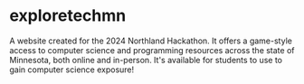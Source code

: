 # exploretechmn
A website created for the 2024 Northland Hackathon. It offers a game-style access to computer science and programming resources across the state of Minnesota, both online and in-person. It's available for students to use to gain computer science exposure!

